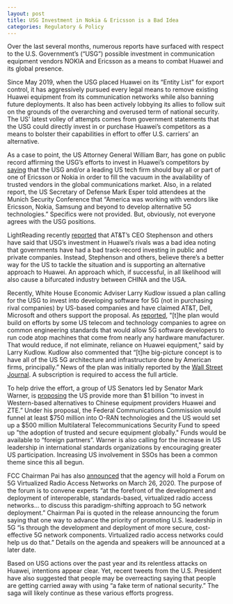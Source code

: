 ```yaml
---
layout: post
title: USG Investment in Nokia & Ericsson is a Bad Idea
categories: Regulatory & Policy
---
```


Over the last several months, numerous reports have surfaced with respect to the U.S. Government’s (“USG”) possible investment in communication equipment vendors NOKIA and Ericsson as a means to combat Huawei and its global presence.

Since May 2019, when the USG placed Huawei on its “Entity List” for export control, it has aggressively pursued every legal means to remove existing Huawei equipment from its communication networks while also banning future deployments.  It also has been actively lobbying its allies to follow suit on the grounds of the overarching and overused term of national security.  The US’ latest volley of attempts comes from government statements that the USG could directly invest in or purchase Huawei’s competitors as a means to bolster their capabilities in effort to offer U.S. carriers’ an alternative.

As a case to point, the US Attorney General William Barr, has gone on public record affirming the USG’s efforts to invest in Huawei’s competitors by [saying](https://www.justice.gov/opa/speech/attorney-general-william-p-barr-delivers-keynote-address-department-justices-china) that the USG and/or a leading US tech firm should buy all or part of one of Ericsson or Nokia in order to fill the vacuum in the availability of trusted vendors in the global communications market.  Also, in a related report, the US Secretary of Defense Mark Esper told attendees at the Munich Security Conference that “America was working with vendors like Ericsson, Nokia, Samsung and beyond to develop alternative 5G technologies.”  Specifics were not provided.  But, obviously, not everyone agrees with the USG positions.

LightReading recently [reported](https://www.lightreading.com/security/atandt-ceo-says-us-govt-investment-into-nokia-ericsson-is-a-bad-idea/d/d-id/757371?itc=lrnewsletter_lrdaily&utm_source=lrnewsletter_lrdaily&utm_medium=email&utm_campaign=02072020) that AT&T’s CEO Stephenson and others have said that USG’s investment in Huawei’s rivals was a bad idea noting that governments have had a bad track-record investing in public and private companies.  Instead, Stephenson and others, believe there’s a better way for the US to tackle the situation and is supporting an alternative approach to Huawei.  An approach which, if successful, in all likelihood will also cause a bifurcated industry between CHINA and the USA.

Recently, White House Economic Adviser Larry Kudlow issued a plan calling for the USG to invest into developing software for 5G (not in purchasing rival companies) by US-based companies and have claimed AT&T, Dell, Microsoft and others support the proposal.  As [reported](https://www.theverge.com/2020/2/5/21124888/us-5g-huawei-white-house-trump-china-alternative-telecom-standard), "[t]he plan would build on efforts by some US telecom and technology companies to agree on common engineering standards that would allow 5G software developers to run code atop machines that come from nearly any hardware manufacturer. That would reduce, if not eliminate, reliance on Huawei equipment," said by Larry Kudlow.  Kudlow also commented that “[t]he big-picture concept is to have all of the US 5G architecture and infrastructure done by American firms, principally.”  News of the plan was initially reported by the [Wall Street Journal](https://www.wsj.com/articles/u-s-pushing-effort-to-develop-5g-alternative-to-huawei-11580831592?mod=breakingnews).  A subscription is required to access the full article.

To help drive the effort, a group of US Senators led by Senator Mark Warner, is [proposing](https://www.warner.senate.gov/public/index.cfm/2020/1/national-security-senators-introduce-bipartisan-legislation-to-develop-5g-alternatives-to-huawei) the US provide more than $1 billion “to invest in Western-based alternatives to Chinese equipment providers Huawei and ZTE.”  Under his proposal, the Federal Communications Commission would funnel at least $750 million into O-RAN technologies and the US would set up a $500 million Multilateral Telecommunications Security Fund to speed up "the adoption of trusted and secure equipment globally."  Funds would be available to “foreign partners”.  Warner is also calling for the increase in US leadership in international standards organizations by encouraging greater US participation.  Increasing US involvement in SSOs has been a common theme since this all begun.

FCC Chairman Pai has also [announced](https://docs.fcc.gov/public/attachments/DOC-362593A1.pdf) that the agency will hold a Forum on 5G Virtualized Radio Access Networks on March 26, 2020.  The purpose of the forum is to convene experts “at the forefront of the development and deployment of interoperable, standards-based, virtualized radio access networks…  to discuss this paradigm-shifting approach to 5G network deployment.”  Chairman Pai is quoted in the release announcing the forum saying that one way to advance the priority of promoting U.S. leadership in 5G “is through the development and deployment of more secure, cost-effective 5G network components. Virtualized radio access networks could help us do that.”  Details on the agenda and speakers will be announced at a later date.

Based on USG actions over the past year and its relentless attacks on Huawei, intentions appear clear. Yet, recent tweets from the U.S. President have also suggested that people may be overreacting saying that people are getting carried away with using “a fake term of national security.”   The saga will likely continue as these various efforts progress.
